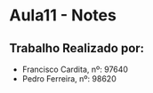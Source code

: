 # Aula11 - Notes

## Trabalho Realizado por:
- Francisco Cardita, nº: 97640
- Pedro Ferreira, nº: 98620
